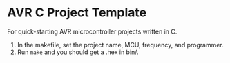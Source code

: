 # AVR C Project Template

For quick-starting AVR microcontroller projects written in C.

1. In the makefile, set the project name, MCU, frequency, and programmer.
2. Run `make` and you should get a .hex in bin/.
